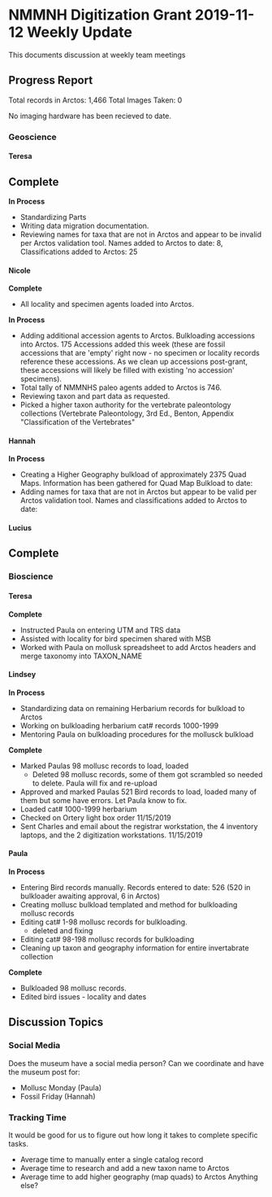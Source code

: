 # NMMNH Digitization Grant 2019-11-12 Weekly Update

This documents discussion at weekly team meetings

## Progress Report

Total records in Arctos: 1,466 
Total Images Taken: 0

No imaging hardware has been recieved to date.

### Geoscience
#### Teresa
**Complete**
 - 

**In Process**
 - Standardizing Parts
 - Writing data migration documentation.
 - Reviewing names for taxa that are not in Arctos and appear to be invalid per Arctos validation tool. Names added to Arctos to date: 8, Classifications added to Arctos: 25
 
#### Nicole
**Complete**
 - All locality and specimen agents loaded into Arctos.
 
 **In Process**
 - Adding additional accession agents to Arctos. Bulkloading accessions into Arctos. 175 Accessions added this week (these are fossil accessions that are 'empty' right now - no specimen or locality records reference these accessions. As we clean up accessions post-grant, these accessions will likely be filled with existing 'no accession' specimens).
 - Total tally of NMMNHS paleo agents added to Arctos is 746.
 - Reviewing taxon and part data as requested.
 - Picked a higher taxon authority for the vertebrate paleontology collections (Vertebrate Paleontology, 3rd Ed., Benton, Appendix "Classification of the Vertebrates"

#### Hannah
**In Process**
 - Creating a Higher Geography bulkload of approximately 2375 Quad Maps. Information has been gathered for Quad Map Bulkload to date: 
 - Adding names for taxa that are not in Arctos but appear to be valid per Arctos validation tool. Names and classifications added to Arctos to date: 
 
#### Lucius
**Complete**
 - 
 
### Bioscience
#### Teresa
**Complete**
 - Instructed Paula on entering UTM and TRS data
 - Assisted with locality for bird specimen shared with MSB
 - Worked with Paula on mollusk spreadsheet to add Arctos headers and merge taxonomy into TAXON_NAME
 
#### Lindsey
**In Process**
 - Standardizing data on remaining Herbarium records for bulkload to Arctos
 - Working on bulkloading herbarium cat# records 1000-1999
 - Mentoring Paula on bulkloading procedures for the mollusck bulkload
 
**Complete**
 - Marked Paulas 98 mollusc records to load, loaded
   - Deleted 98 mollusc records, some of them got scrambled so needed to delete. Paula will fix and re-upload
 - Approved and marked Paulas 521 Bird records to load, loaded many of them but some have errors. Let Paula know to fix.
 - Loaded cat# 1000-1999 herbarium 
 - Checked on Ortery light box order 11/15/2019
 - Sent Charles and email about the registrar workstation, the 4 inventory laptops, and the 2 digitization workstations. 11/15/2019

#### Paula
**In Process**
 - Entering Bird records manually. Records entered to date: 526 (520 in bulkloader awaiting approval, 6 in Arctos)
 - Creating mollusc bulkload templated and method for bulkloading mollusc records
 - Editing cat# 1-98 mollusc records for bulkloading.
   - deleted and fixing
 - Editing cat# 98-198 mollusc records for bulkloading
 - Cleaning up taxon and geography information for entire invertabrate collection
 
 **Complete**
 - Bulkloaded 98 mollusc records.
 - Edited bird issues - locality and dates
 
## Discussion Topics

### Social Media
Does the museum have a social media person? Can we coordinate and have the museum post for:
 - Mollusc Monday (Paula)
 - Fossil Friday (Hannah)
 
### Tracking Time
It would be good for us to figure out how long it takes to complete specific tasks.
 - Average time to manually enter a single catalog record
 - Average time to research and add a new taxon name to Arctos
 - Average time to add higher geography (map quads) to Arctos
Anything else?
